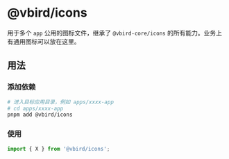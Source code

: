 # @vbird/icons

用于多个 `app` 公用的图标文件，继承了 `@vbird-core/icons` 的所有能力。业务上有通用图标可以放在这里。

## 用法

### 添加依赖

```bash
# 进入目标应用目录，例如 apps/xxxx-app
# cd apps/xxxx-app
pnpm add @vbird/icons
```

### 使用

```ts
import { X } from '@vbird/icons';
```
